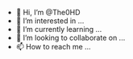 - 👋 Hi, I’m @The0HD
- 👀 I’m interested in ...
- 🌱 I’m currently learning ...
- 💞️ I’m looking to collaborate on ...
- 📫 How to reach me ...

<!---
The0HD/The0HD is a ✨ special ✨ repository because its `README.md` (this file) appears on your GitHub profile.
You can click the Preview link to take a look at your changes.
--->
